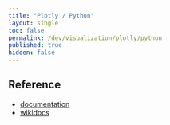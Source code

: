 ```yaml
---
title: "Plotly / Python"
layout: single
toc: false
permalink: /dev/visualization/plotly/python
published: true
hidden: false
---
```


<head>
  <base target="_blank">
</head>



## Reference

- [documentation](https://plotly.com/python/)
- [wikidocs](https://wikidocs.net/book/8909)